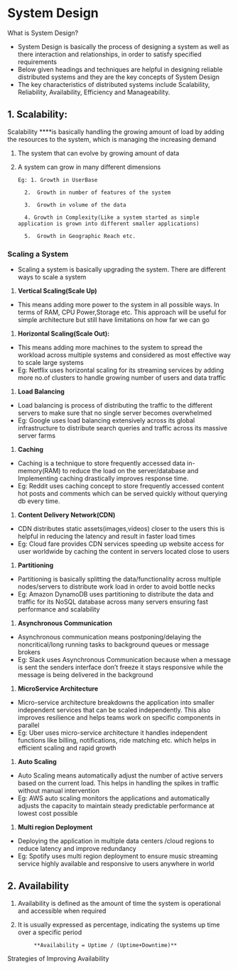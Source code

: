 # System Design

What is System Design?

- System Design is basically the process of designing a system as well as there interaction and relationships, in order to satisfy specified requirements
- Below given headings and techniques are helpful in designing reliable distributed systems  and they are the key concepts of System Design
- The key characteristics of distributed systems include Scalability, Reliability, Availability, Efficiency and Manageability.

## **1. Scalability:**

Scalability ****is basically handling the growing amount of load by adding the resources to the system, which is managing the increasing demand

1. The system that can evolve by growing amount of data 
2. A system can grow in many different dimensions 

       Eg: 1. Growth in UserBase 

         2.  Growth in number of features of the system

         3.  Growth in volume of the data

         4. Growth in Complexity(Like a system started as simple application is grown into different smaller applications)

         5.  Growth in Geographic Reach etc.

### **Scaling a System**

- Scaling a system is basically upgrading the system. There are different ways to scale a system
1. **Vertical Scaling(Scale Up)**
- This means adding more power to the system in all possible ways. In terms of RAM, CPU Power,Storage etc. This approach will be useful for simple architecture but still have limitations on how far we can go
1. **Horizontal Scaling(Scale Out):**
- This means adding more machines to the system to spread the workload across multiple systems and considered as most effective way to scale large systems
- Eg: Netflix uses horizontal scaling for its streaming services by adding more no.of clusters to handle growing number of users and data traffic
1. **Load Balancing**
- Load balancing is process of distributing the traffic to the different servers to make sure that no single server becomes overwhelmed
- Eg: Google uses load balancing extensively across its global infrastructure to distribute search queries and traffic across its massive server farms
1. **Caching**
- Caching is a technique to store frequently accessed data in-memory(RAM) to reduce the load on the server/database and Implementing caching drastically improves response time.
- Eg: Reddit uses caching concept to store frequently accessed content hot posts and comments which can be served quickly without querying db every time.
1. **Content Delivery Network(CDN)**
- CDN distributes static assets(images,videos) closer to the users this is helpful in reducing the latency and result in faster load times
- Eg: Cloud fare provides CDN services speeding up website access for user worldwide by caching the content in servers located close to users
1. **Partitioning**
- Partitioning is basically splitting the data/functionality across multiple nodes/servers to distribute work load in order to avoid bottle necks
- Eg: Amazon DynamoDB uses partitioning to distribute the data and traffic for its NoSQL database across many servers ensuring fast performance and scalability
1. **Asynchronous Communication**
- Asynchronous communication means postponing/delaying the noncritical/long running tasks to background queues or message brokers
- Eg: Slack uses Asynchronous Communication because when a message is sent the senders interface don’t freeze it stays responsive while the message is being delivered in the background
1. **MicroService Architecture**
- Micro-service architecture breakdowns the application into smaller independent services that can be scaled independently. This also improves resilience and helps teams work on specific components in parallel
- Eg: Uber uses micro-service architecture it handles independent functions like billing, notifications, ride matching etc. which helps in efficient scaling and rapid growth
1. **Auto Scaling**
- Auto Scaling means automatically adjust the number of active servers based on the current load. This helps in handling the spikes in traffic without manual intervention
- Eg: AWS auto scaling monitors the applications and automatically adjusts the capacity to maintain steady predictable performance at lowest cost possible
1. **Multi region Deployment**
- Deploying the application in multiple data centers /cloud regions to reduce latency and improve redundancy
- Eg: Spotify uses multi region deployment to ensure music streaming service highly available and responsive to users anywhere in world

## 2. Availability

1. Availability is defined as the amount of time the system is operational and accessible when required
2. It is usually expressed as percentage, indicating the systems up time over a specific period
    
                
    
            **Availability = Uptime / (Uptime+Downtime)**
    

Strategies of Improving Availability